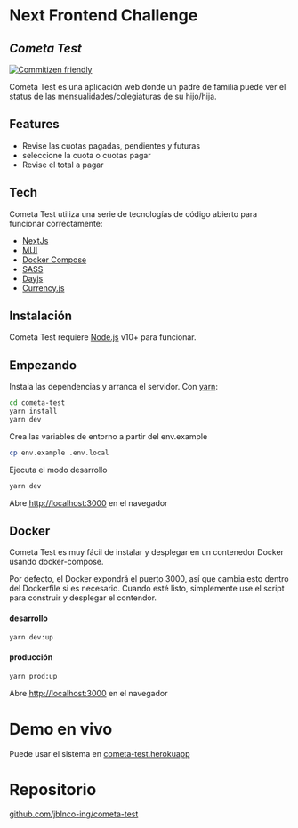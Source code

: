 # Next Frontend Challenge

## _Cometa Test_

[![Commitizen friendly](https://img.shields.io/badge/commitizen-friendly-brightgreen.svg)](http://commitizen.github.io/cz-cli/)

Cometa Test es una aplicación web donde un padre de familia puede ver el status de las mensualidades/colegiaturas de su hijo/hija.

## Features

- Revise las cuotas pagadas, pendientes y futuras
- seleccione la cuota o cuotas pagar
- Revise el total a pagar

## Tech

Cometa Test utiliza una serie de tecnologías de código abierto para funcionar correctamente:

- [NextJs](https://nextjs.org)
- [MUI](https://mui.com)
- [Docker Compose](https://docs.docker.com/compose/)
- [SASS](https://sass-lang.com)
- [Dayjs](https://day.js.org)
- [Currency.js](https://currency.js.org)

## Instalación

Cometa Test requiere [Node.js](https://nodejs.org/) v10+ para funcionar.

## Empezando

Instala las dependencias y arranca el servidor.
Con [yarn](https://yarnpkg.com):

```sh
cd cometa-test
yarn install
yarn dev
```

Crea las variables de entorno a partir del env.example

```sh
cp env.example .env.local
```

Ejecuta el modo desarrollo

```sh
yarn dev
```

Abre [http://localhost:3000](http://localhost:3000) en el navegador

## Docker

Cometa Test es muy fácil de instalar y desplegar en un contenedor Docker usando docker-compose.

Por defecto, el Docker expondrá el puerto 3000, así que cambia esto dentro del Dockerfile si es necesario. Cuando esté listo, simplemente use el script para construir y desplegar el contendor.

#### desarrollo

```sh
yarn dev:up
```

#### producción

```sh
yarn prod:up
```

Abre [http://localhost:3000](http://localhost:3000) en el navegador

# Demo en vivo

Puede usar el sistema en [cometa-test.herokuapp](https://cometa-test.herokuapp.com)

# Repositorio

[github.com/jblnco-ing/cometa-test](https://github.com/jblnco-ing/cometa-test)
